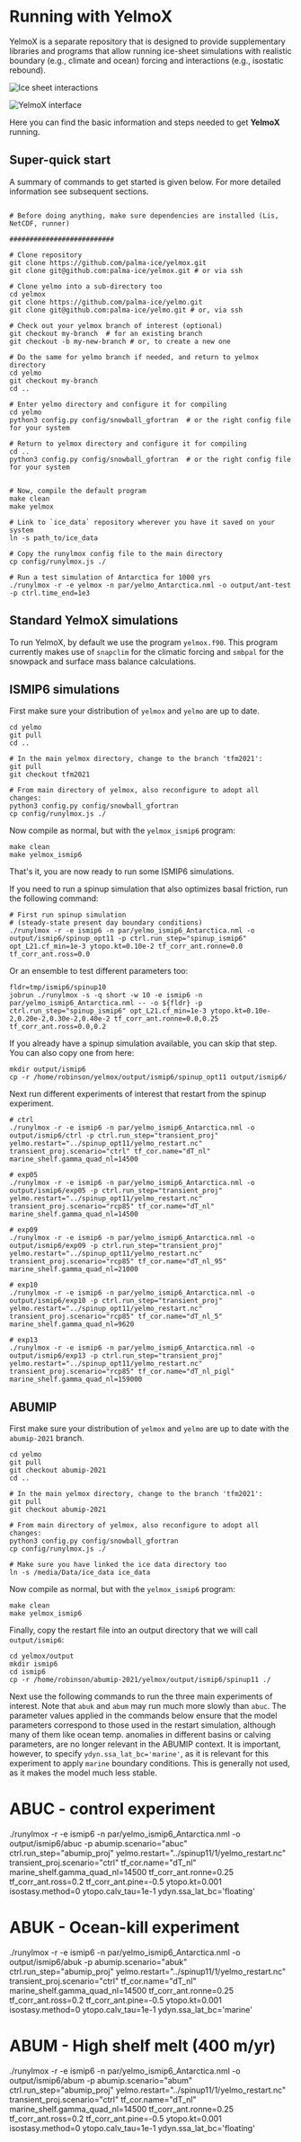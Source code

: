 # Running with YelmoX

YelmoX is a separate repository that is designed to provide supplementary libraries and programs that allow running ice-sheet simulations with realistic boundary (e.g., climate and ocean) forcing and interactions (e.g., isostatic rebound).

![Ice sheet interactions](img/yelmo_test_color.png)

![YelmoX interface](img/yelmox_overview.png)

Here you can find the basic information and steps needed to get **YelmoX** running.

## Super-quick start

A summary of commands to get started is given below. For more detailed information see subsequent sections.

```

# Before doing anything, make sure dependencies are installed (Lis, NetCDF, runner)

##########################

# Clone repository
git clone https://github.com/palma-ice/yelmox.git
git clone git@github.com:palma-ice/yelmox.git # or via ssh

# Clone yelmo into a sub-directory too
cd yelmox
git clone https://github.com/palma-ice/yelmo.git
git clone git@github.com:palma-ice/yelmo.git # or, via ssh

# Check out your yelmox branch of interest (optional)
git checkout my-branch  # for an existing branch 
git checkout -b my-new-branch # or, to create a new one 

# Do the same for yelmo branch if needed, and return to yelmox directory
cd yelmo 
git checkout my-branch
cd .. 

# Enter yelmo directory and configure it for compiling
cd yelmo
python3 config.py config/snowball_gfortran  # or the right config file for your system

# Return to yelmox directory and configure it for compiling
cd ..
python3 config.py config/snowball_gfortran  # or the right config file for your system


# Now, compile the default program
make clean 
make yelmox 

# Link to `ice_data` repository wherever you have it saved on your system
ln -s path_to/ice_data 

# Copy the runylmox config file to the main directory
cp config/runylmox.js ./

# Run a test simulation of Antarctica for 1000 yrs
./runylmox -r -e yelmox -n par/yelmo_Antarctica.nml -o output/ant-test -p ctrl.time_end=1e3
```

## Standard YelmoX simulations 

To run YelmoX, by default we use the program `yelmox.f90`. This program currently makes use of `snapclim` for the climatic forcing and `smbpal` for the snowpack and surface mass balance calculations.

## ISMIP6 simulations 

First make sure your distribution of `yelmox` and `yelmo` are up to date.

```
cd yelmo
git pull 
cd ..

# In the main yelmox directory, change to the branch 'tfm2021': 
git pull 
git checkout tfm2021

# From main directory of yelmox, also reconfigure to adopt all changes:
python3 config.py config/snowball_gfortran 
cp config/runylmox.js ./
```

Now compile as normal, but with the `yelmox_ismip6` program:

```
make clean 
make yelmox_ismip6 
```

That's it, you are now ready to run some ISMIP6 simulations. 

If you need to run a spinup simulation that also optimizes basal friction, run the following command:

```
# First run spinup simulation
# (steady-state present day boundary conditions)
./runylmox -r -e ismip6 -n par/yelmo_ismip6_Antarctica.nml -o output/ismip6/spinup_opt11 -p ctrl.run_step="spinup_ismip6" opt_L21.cf_min=1e-3 ytopo.kt=0.10e-2 tf_corr_ant.ronne=0.0 tf_corr_ant.ross=0.0
```

Or an ensemble to test different parameters too:

```
fldr=tmp/ismip6/spinup10
jobrun ./runylmox -s -q short -w 10 -e ismip6 -n par/yelmo_ismip6_Antarctica.nml -- -o ${fldr} -p ctrl.run_step="spinup_ismip6" opt_L21.cf_min=1e-3 ytopo.kt=0.10e-2,0.20e-2,0.30e-2,0.40e-2 tf_corr_ant.ronne=0.0,0.25 tf_corr_ant.ross=0.0,0.2
```

If you already have a spinup simulation available, you can skip that step. You can also copy one from here:

```
mkdir output/ismip6
cp -r /home/robinson/yelmox/output/ismip6/spinup_opt11 output/ismip6/
```

Next run different experiments of interest that restart from the spinup experiment.

```
# ctrl
./runylmox -r -e ismip6 -n par/yelmo_ismip6_Antarctica.nml -o output/ismip6/ctrl -p ctrl.run_step="transient_proj" yelmo.restart="../spinup_opt11/yelmo_restart.nc" transient_proj.scenario="ctrl" tf_cor.name="dT_nl" marine_shelf.gamma_quad_nl=14500

# exp05
./runylmox -r -e ismip6 -n par/yelmo_ismip6_Antarctica.nml -o output/ismip6/exp05 -p ctrl.run_step="transient_proj" yelmo.restart="../spinup_opt11/yelmo_restart.nc" transient_proj.scenario="rcp85" tf_cor.name="dT_nl" marine_shelf.gamma_quad_nl=14500

# exp09
./runylmox -r -e ismip6 -n par/yelmo_ismip6_Antarctica.nml -o output/ismip6/exp09 -p ctrl.run_step="transient_proj" yelmo.restart="../spinup_opt11/yelmo_restart.nc" transient_proj.scenario="rcp85" tf_cor.name="dT_nl_95" marine_shelf.gamma_quad_nl=21000

# exp10
./runylmox -r -e ismip6 -n par/yelmo_ismip6_Antarctica.nml -o output/ismip6/exp10 -p ctrl.run_step="transient_proj" yelmo.restart="../spinup_opt11/yelmo_restart.nc" transient_proj.scenario="rcp85" tf_cor.name="dT_nl_5" marine_shelf.gamma_quad_nl=9620

# exp13
./runylmox -r -e ismip6 -n par/yelmo_ismip6_Antarctica.nml -o output/ismip6/exp13 -p ctrl.run_step="transient_proj" yelmo.restart="../spinup_opt11/yelmo_restart.nc" transient_proj.scenario="rcp85" tf_cor.name="dT_nl_pigl" marine_shelf.gamma_quad_nl=159000

```


## ABUMIP

First make sure your distribution of `yelmox` and `yelmo` are up to date with the `abumip-2021` branch.

```
cd yelmo
git pull 
git checkout abumip-2021
cd ..

# In the main yelmox directory, change to the branch 'tfm2021': 
git pull 
git checkout abumip-2021

# From main directory of yelmox, also reconfigure to adopt all changes:
python3 config.py config/snowball_gfortran 
cp config/runylmox.js ./

# Make sure you have linked the ice data directory too
ln -s /media/Data/ice_data ice_data
```

Now compile as normal, but with the `yelmox_ismip6` program:

```
make clean 
make yelmox_ismip6 
```

Finally, copy the restart file into an output directory that we will call `output/ismip6`:
```
cd yelmox/output
mkdir ismip6
cd ismip6
cp -r /home/robinson/abumip-2021/yelmox/output/ismip6/spinup11 ./
```

Next use the following commands to run the three main experiments of interest. Note that `abuk` and `abum` may run much more slowly than `abuc`. The parameter values applied in the commands below ensure that the model parameters correspond to those used in the restart simulation, although many of them like ocean temp. anomalies in different basins or calving parameters, are no longer relevant in the ABUMIP context. It is important, however, to specify `ydyn.ssa_lat_bc='marine'`, as it is relevant for this experiment to apply `marine` boundary conditions. This is generally not used, as it makes the model much less stable. 

# ABUC - control experiment
./runylmox -r -e ismip6 -n par/yelmo_ismip6_Antarctica.nml -o output/ismip6/abuc -p abumip.scenario="abuc" ctrl.run_step="abumip_proj" yelmo.restart="../spinup11/1/yelmo_restart.nc" transient_proj.scenario="ctrl" tf_cor.name="dT_nl" marine_shelf.gamma_quad_nl=14500 tf_corr_ant.ronne=0.25 tf_corr_ant.ross=0.2 tf_corr_ant.pine=-0.5 ytopo.kt=0.001 isostasy.method=0 ytopo.calv_tau=1e-1 ydyn.ssa_lat_bc='floating'

# ABUK - Ocean-kill experiment
./runylmox -r -e ismip6 -n par/yelmo_ismip6_Antarctica.nml -o output/ismip6/abuk -p abumip.scenario="abuk" ctrl.run_step="abumip_proj" yelmo.restart="../spinup11/1/yelmo_restart.nc" transient_proj.scenario="ctrl" tf_cor.name="dT_nl" marine_shelf.gamma_quad_nl=14500 tf_corr_ant.ronne=0.25 tf_corr_ant.ross=0.2 tf_corr_ant.pine=-0.5 ytopo.kt=0.001 isostasy.method=0 ytopo.calv_tau=1e-1 ydyn.ssa_lat_bc='marine'

# ABUM - High shelf melt (400 m/yr)
./runylmox -r -e ismip6 -n par/yelmo_ismip6_Antarctica.nml -o output/ismip6/abum -p abumip.scenario="abum" ctrl.run_step="abumip_proj" yelmo.restart="../spinup11/1/yelmo_restart.nc" transient_proj.scenario="ctrl" tf_cor.name="dT_nl" marine_shelf.gamma_quad_nl=14500 tf_corr_ant.ronne=0.25 tf_corr_ant.ross=0.2 tf_corr_ant.pine=-0.5 ytopo.kt=0.001 isostasy.method=0 ytopo.calv_tau=1e-1 ydyn.ssa_lat_bc='floating'

```